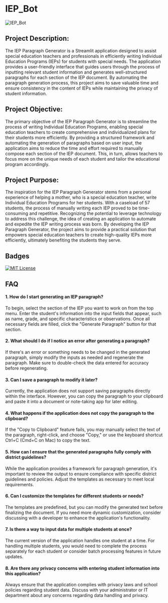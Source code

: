 # IEP_Bot 

![IEP_Bot](https://github.com/tmobley96/iep-bot/assets/124856260/1d1bc3ec-11f0-4f5e-b40a-b7237c242ef6)

## Project Description:
The IEP Paragraph Generator is a Streamlit application designed to assist special education teachers and professionals in efficiently writing Individual Education Programs (IEPs) for students with special needs. The application provides a user-friendly interface that guides users through the process of inputting relevant student information and generates well-structured paragraphs for each section of the IEP document. By automating the paragraph generation process, this project aims to save valuable time and ensure consistency in the content of IEPs while maintaining the privacy of student information.

## Project Objective:
The primary objective of the IEP Paragraph Generator is to streamline the process of writing Individual Education Programs, enabling special education teachers to create comprehensive and individualized plans for their students more efficiently. By providing a structured framework and automating the generation of paragraphs based on user input, the application aims to reduce the time and effort required to manually compose each section of the IEP document. This, in turn, allows teachers to focus more on the unique needs of each student and tailor the educational program accordingly.

## Project Purpose:
The inspiration for the IEP Paragraph Generator stems from a personal experience of helping a mother, who is a special education teacher, write Individual Education Programs for her students. With a caseload of 57 students, the process of manually writing each IEP proved to be time-consuming and repetitive. Recognizing the potential to leverage technology to address this challenge, the idea of creating an application to automate and expedite the IEP writing process was born. By developing the IEP Paragraph Generator, the project aims to provide a practical solution that empowers special education teachers to create high-quality IEPs more efficiently, ultimately benefiting the students they serve.
## Badges

[![MIT License](https://img.shields.io/badge/License-MIT-green.svg)](https://choosealicense.com/licenses/mit/)



## FAQ

#### 1. How do I start generating an IEP paragraph?

To begin, select the section of the IEP you want to work on from the top menu. Enter the student's information into the input fields that appear, such as name, grade, and specific characteristics or observations. Once all necessary fields are filled, click the "Generate Paragraph" button for that section.

#### 2. What should I do if I notice an error after generating a paragraph?

If there's an error or something needs to be changed in the generated paragraph, simply modify the inputs as needed and regenerate the paragraph. Make sure to double-check the data entered for accuracy before regenerating.

#### 3. Can I save a paragraph to modify it later?

Currently, the application does not support saving paragraphs directly within the interface. However, you can copy the paragraph to your clipboard and paste it into a document or note-taking app for later editing.

#### 4. What happens if the application does not copy the paragraph to the clipboard?

If the "Copy to Clipboard" feature fails, you may manually select the text of the paragraph, right-click, and choose "Copy," or use the keyboard shortcut Ctrl+C (Cmd+C on Mac) to copy the text.

#### 5. How can I ensure that the generated paragraphs fully comply with district guidelines?

While the application provides a framework for paragraph generation, it's important to review the output to ensure compliance with specific district guidelines and policies. Adjust the templates as necessary to meet local requirements.

#### 6. Can I customize the templates for different students or needs?

The templates are predefined, but you can modify the generated text before finalizing the document. If you need more dynamic customization, consider discussing with a developer to enhance the application's functionality.

#### 7. Is there a way to input data for multiple students at once?

The current version of the application handles one student at a time. For handling multiple students, you would need to complete the process separately for each student or consider batch processing features in future updates.

#### 8. Are there any privacy concerns with entering student information into this application?

Always ensure that the application complies with privacy laws and school policies regarding student data. Discuss with your administrator or IT department about any concerns regarding data handling and privacy.
